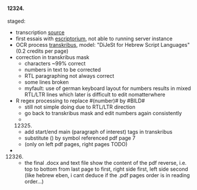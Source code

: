 #### 12324.
staged:
- transcription [source](https://wholelifeacademy.hkw.de/index.php/s/DoLZ9N33yF4e2Jw)
- first essais with [escriptorium](https://escriptorium.fr), not able to running server instance
- OCR process [transkribus](https://readcoop.eu), model: "DiJeSt for Hebrew Script Languages" (0.2 credits per page)
- correction in transkribus mask 
  - characters ~99% correct 
  - numbers in text to be corrected 
  - RTL paragraphing not always correct 
  - some lines broken
  - myfault: use of german keyboard layout for numbers results in mixed RTL/LTR lines which later is difficult to edit nomatterwhere
- R regex processing to replace #(number)# by #BILD#
  - still not simple doing due to RTL/LTR direction
  - go back to transkribus mask and edit numbers again consistently 
  - 12325.
  - add start/end main (paragraph of interest) tags in transkribus
  - substitute (<number>) by symbol referenced pdf page 7
  - (only on left pdf pages, right pages TODO)
- 12326.
  - the final .docx and text file show the content of the pdf reverse, i.e. top to bottom from last page to first, right side first, left side second (like hebrew eben, i cant deduce if the .pdf pages order is in reading order...)